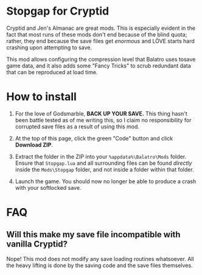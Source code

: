 # Stopgap for Cryptid
Cryptid and Jen's Almanac are great mods. This is especially evident in the fact 
that most runs of these mods don't end because of the blind quota; rather, they
end because the save files get *enormous* and LÖVE starts hard crashing upon
attempting to save.

This mod allows configuring the compression level that Balatro uses tosave game 
data, and it also adds some "Fancy Tricks" to scrub redundant data that can be 
reproduced at load time.

# How to install
1. For the love of Godsmarble, **BACK UP YOUR SAVE.** This thing hasn't been
battle tested as of me writing this, so I claim no responsibility for corrupted 
save files as a result of using this mod.

2. At the top of this page, click the green "Code" button and click **Download
ZIP**.

3. Extract the folder in the ZIP into your `%appdata%\Balatro\Mods` folder.
Ensure that `Stopgap.lua` and all surrounding files can be found *directly* 
inside the `Mods\Stopgap` folder, and not inside a folder within that folder.

4. Launch the game. You should now no longer be able to produce a crash with 
your softlocked save.

# FAQ
## Will this make my save file incompatible with vanilla Cryptid?
Nope! This mod does not modify any save loading routines whatsoever. All the
heavy lifting is done by the saving code and the save files themselves.
